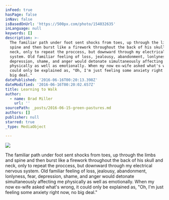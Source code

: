 ```yaml
---
inFeed: true
hasPage: false
inNav: false
isBasedOnUrl: 'https://500px.com/photo/154032635'
inLanguage: null
keywords: []
description: >-
  The familiar path under foot sent shocks from toes, up through the limbs and
  spine and then burst like a firework throughout the back of his skull and
  neck, only to repeat the proccess, but downward through my electrical nervous
  system. Old familiar feeling of loss, jealousy, abandonment, lonlyness, fear,
  depression, shame, and anger would detonate simultaneously affecting me
  physically as well as emotionally. When my now ex-wife asked what's wrong, it
  could only be explained as, "Oh, I'm just feeling some anxiety right now, no
  big deal."
datePublished: '2016-06-16T00:20:13.398Z'
dateModified: '2016-06-16T00:20:02.657Z'
title: Learning to Walk
author:
  - name: Brad Miller
    url: ''
sourcePath: _posts/2016-06-15-green-pastures.md
authors: []
publisher: null
starred: true
_type: MediaObject

---
```

![](https://the-grid-user-content.s3-us-west-2.amazonaws.com/67fe1ccb-8b70-469b-a1bd-6548e8fa049f.jpg)

The familiar path under foot sent shocks from toes, up through the limbs and spine and then burst like a firework throughout the back of his skull and neck, only to repeat the proccess, but downward through my electrical nervous system. Old familiar feeling of loss, jealousy, abandonment, lonlyness, fear, depression, shame, and anger would detonate simultaneously affecting me physically as well as emotionally. When my now ex-wife asked what's wrong, it could only be explained as, "Oh, I'm just feeling some anxiety right now, no big deal."